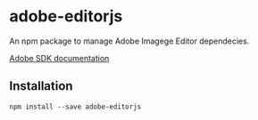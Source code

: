 # adobe-editorjs

An npm package to manage Adobe Imagege Editor dependecies.

[Adobe SDK documentation](https://creativesdk.adobe.com/docs/web/#/index.html)

## Installation

`npm install --save adobe-editorjs`
